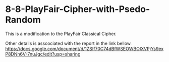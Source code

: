 # 8-8-PlayFair-Cipher-with-Psedo-Random
This is a modification to the PlayFair Classical Cipher.

Other details is asscociated with the report in the link bellow.
https://docs.google.com/document/d/1ZSIf70C74dBfWSEOWBOIXVPjYs9exP8DNh6V-7nuJgc/edit?usp=sharing
